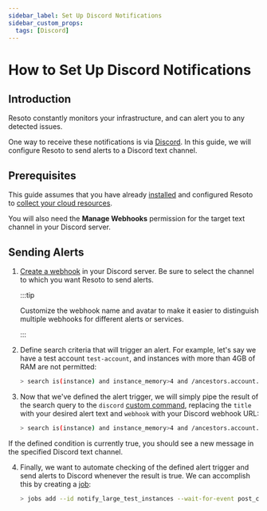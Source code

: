 ```yaml
---
sidebar_label: Set Up Discord Notifications
sidebar_custom_props:
  tags: [Discord]
---
```


# How to Set Up Discord Notifications

## Introduction

Resoto constantly monitors your infrastructure, and can alert you to any detected issues.

One way to receive these notifications is via [Discord](https://discord.com). In this guide, we will configure Resoto to send alerts to a Discord text channel.

## Prerequisites

This guide assumes that you have already [installed](../../getting-started/installation/index.md) and configured Resoto to [collect your cloud resources](../../getting-started/configuration/cloud-providers/index.md).

You will also need the **Manage Webhooks** permission for the target text channel in your Discord server.

## Sending Alerts

1. [Create a webhook](https://support.discord.com/hc/en-us/articles/228383668-Intro-to-Webhooks) in your Discord server. Be sure to select the channel to which you want Resoto to send alerts.

   :::tip

   Customize the webhook name and avatar to make it easier to distinguish multiple webhooks for different alerts or services.

   :::

2. Define search criteria that will trigger an alert. For example, let's say we have a test account `test-account`, and instances with more than 4GB of RAM are not permitted:

   ```bash
   > search is(instance) and instance_memory>4 and /ancestors.account.reported.name==test-account
   ```

3. Now that we've defined the alert trigger, we will simply pipe the result of the search query to the `discord` [custom command](../../reference/cli/index.md#custom-commands), replacing the `title` with your desired alert text and `webhook` with your Discord webhook URL:

   ```bash
   > search is(instance) and instance_memory>4 and /ancestors.account.reported.name==test-account | discord title="Large instances found in test-account" webhook="https://discord.com/api/webhooks/..."
   ```

If the defined condition is currently true, you should see a new message in the specified Discord text channel.

4. Finally, we want to automate checking of the defined alert trigger and send alerts to Discord whenever the result is true. We can accomplish this by creating a [job](/docs/concepts/automation/job):

   ```bash
   > jobs add --id notify_large_test_instances --wait-for-event post_collect 'search is(instance) and instance_memory>4 and /ancestors.account.reported.name==test-account | discord title="Large instances found in test-account" webhook="https://discord.com/api/webhooks/..."'
   ```
